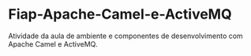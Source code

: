 # Fiap-Apache-Camel-e-ActiveMQ
Atividade da aula de ambiente e componentes de desenvolvimento com Apache Camel e ActiveMQ.

